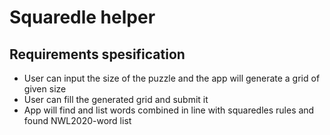 # Squaredle helper

## Requirements spesification

 - User can input the size of the puzzle and the app will generate a grid of given size
 - User can fill the generated grid and submit it
 - App will find and list words combined in line with squaredles rules and found NWL2020-word list
